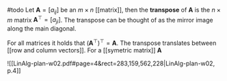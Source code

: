 #todo 
Let $\mathbf{A}=[a_{ij}]$ be an $m\times n$ [[matrix]], then the **transpose** of $\mathbf{A}$ is the $n\times m$ matrix $\mathbf{A}^\top=[a_{ji}]$. The transpose can be thought of as the mirror image along the main diagonal. 

For all matrices it holds that $(\mathbf{A}^\top)^\top=\mathbf{A}$. The transpose translates between [[row and column vectors]]. For a [[symetric matrix]] $\mathbf{A}$ 


![[LinAlg-plan-w02.pdf#page=4&rect=283,159,562,228|LinAlg-plan-w02, p.4]]
